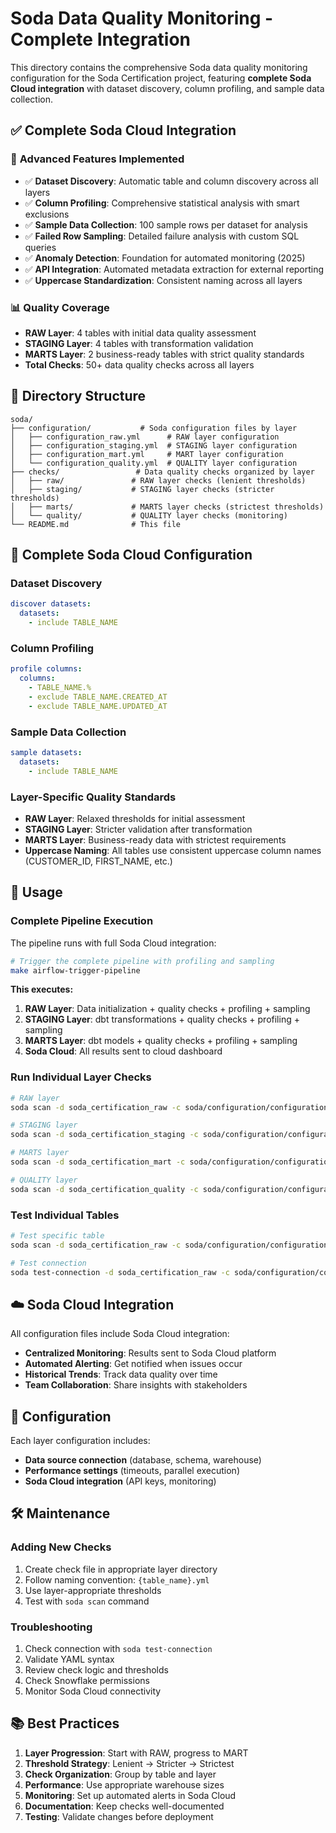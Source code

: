 # Soda Data Quality Monitoring - Complete Integration

This directory contains the comprehensive Soda data quality monitoring configuration for the Soda Certification project, featuring **complete Soda Cloud integration** with dataset discovery, column profiling, and sample data collection.

## ✅ **Complete Soda Cloud Integration**

### 🚀 **Advanced Features Implemented**
- ✅ **Dataset Discovery**: Automatic table and column discovery across all layers
- ✅ **Column Profiling**: Comprehensive statistical analysis with smart exclusions
- ✅ **Sample Data Collection**: 100 sample rows per dataset for analysis
- ✅ **Failed Row Sampling**: Detailed failure analysis with custom SQL queries
- ✅ **Anomaly Detection**: Foundation for automated monitoring (2025)
- ✅ **API Integration**: Automated metadata extraction for external reporting
- ✅ **Uppercase Standardization**: Consistent naming across all layers

### 📊 **Quality Coverage**
- **RAW Layer**: 4 tables with initial data quality assessment
- **STAGING Layer**: 4 tables with transformation validation
- **MARTS Layer**: 2 business-ready tables with strict quality standards
- **Total Checks**: 50+ data quality checks across all layers

## 📁 Directory Structure

```
soda/
├── configuration/           # Soda configuration files by layer
│   ├── configuration_raw.yml      # RAW layer configuration
│   ├── configuration_staging.yml  # STAGING layer configuration
│   ├── configuration_mart.yml     # MART layer configuration
│   └── configuration_quality.yml  # QUALITY layer configuration
├── checks/                 # Data quality checks organized by layer
│   ├── raw/               # RAW layer checks (lenient thresholds)
│   ├── staging/           # STAGING layer checks (stricter thresholds)
│   ├── marts/             # MARTS layer checks (strictest thresholds)
│   └── quality/           # QUALITY layer checks (monitoring)
└── README.md              # This file
```

## 🎯 Complete Soda Cloud Configuration

### **Dataset Discovery**
```yaml
discover datasets:
  datasets:
    - include TABLE_NAME
```

### **Column Profiling**
```yaml
profile columns:
  columns:
    - TABLE_NAME.%
    - exclude TABLE_NAME.CREATED_AT
    - exclude TABLE_NAME.UPDATED_AT
```

### **Sample Data Collection**
```yaml
sample datasets:
  datasets:
    - include TABLE_NAME
```

### **Layer-Specific Quality Standards**
- **RAW Layer**: Relaxed thresholds for initial assessment
- **STAGING Layer**: Stricter validation after transformation
- **MARTS Layer**: Business-ready data with strictest requirements
- **Uppercase Naming**: All tables use consistent uppercase column names (CUSTOMER_ID, FIRST_NAME, etc.)

## 🚀 Usage

### **Complete Pipeline Execution**
The pipeline runs with full Soda Cloud integration:

```bash
# Trigger the complete pipeline with profiling and sampling
make airflow-trigger-pipeline
```

**This executes:**
1. **RAW Layer**: Data initialization + quality checks + profiling + sampling
2. **STAGING Layer**: dbt transformations + quality checks + profiling + sampling
3. **MARTS Layer**: dbt models + quality checks + profiling + sampling
4. **Soda Cloud**: All results sent to cloud dashboard

### Run Individual Layer Checks
```bash
# RAW layer
soda scan -d soda_certification_raw -c soda/configuration/configuration_raw.yml soda/checks/raw/

# STAGING layer
soda scan -d soda_certification_staging -c soda/configuration/configuration_staging.yml soda/checks/staging/

# MARTS layer
soda scan -d soda_certification_mart -c soda/configuration/configuration_mart.yml soda/checks/marts/

# QUALITY layer
soda scan -d soda_certification_quality -c soda/configuration/configuration_quality.yml soda/checks/quality/
```

### Test Individual Tables
```bash
# Test specific table
soda scan -d soda_certification_raw -c soda/configuration/configuration_raw.yml soda/checks/raw/customers.yml

# Test connection
soda test-connection -d soda_certification_raw -c soda/configuration/configuration_raw.yml
```

## ☁️ Soda Cloud Integration

All configuration files include Soda Cloud integration:
- **Centralized Monitoring**: Results sent to Soda Cloud platform
- **Automated Alerting**: Get notified when issues occur
- **Historical Trends**: Track data quality over time
- **Team Collaboration**: Share insights with stakeholders

## 🔧 Configuration

Each layer configuration includes:
- **Data source connection** (database, schema, warehouse)
- **Performance settings** (timeouts, parallel execution)
- **Soda Cloud integration** (API keys, monitoring)

## 🛠️ Maintenance

### Adding New Checks
1. Create check file in appropriate layer directory
2. Follow naming convention: `{table_name}.yml`
3. Use layer-appropriate thresholds
4. Test with `soda scan` command

### Troubleshooting
1. Check connection with `soda test-connection`
2. Validate YAML syntax
3. Review check logic and thresholds
4. Check Snowflake permissions
5. Monitor Soda Cloud connectivity

## 📚 Best Practices

1. **Layer Progression**: Start with RAW, progress to MART
2. **Threshold Strategy**: Lenient → Stricter → Strictest
3. **Check Organization**: Group by table and layer
4. **Performance**: Use appropriate warehouse sizes
5. **Monitoring**: Set up automated alerts in Soda Cloud
6. **Documentation**: Keep checks well-documented
7. **Testing**: Validate changes before deployment
